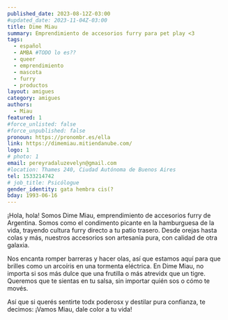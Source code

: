 ```yaml
---
published_date: 2023-08-12Z-03:00
#updated_date: 2023-11-04Z-03:00
title: Dime Miau
summary: Emprendimiento de accesorios furry para pet play <3
tags:
  - español
  - AMBA #TODO lo es??
  - queer
  - emprendimiento
  - mascota
  - furry
  - productos
layout: amigues
category: amigues
authors:
  - Miau
featured: 1
#force_unlisted: false
#force_unpublished: false
pronoun: https://pronombr.es/ella
link: https://dimemiau.mitiendanube.com/
logo: 1
# photo: 1
email: pereyradaluzevelyn@gmail.com
#location: Thames 240, Ciudad Autónoma de Buenos Aires
tel: 1533214742
# job_title: Psicólogue
gender_identity: gata hembra cis(?
bday: 1993-06-16
---
```


¡Hola, hola! Somos Dime Miau, emprendimiento de accesorios furry de Argentina. Somos como el condimento picante en la hamburguesa de la vida, trayendo cultura furry directo a tu patio trasero. Desde orejas hasta colas y más, nuestros accesorios son artesanía pura, con calidad de otra galaxia.

Nos encanta romper barreras y hacer olas, así que estamos aquí para que brilles como un arcoíris en una tormenta eléctrica. En Dime Miau, no importa si sos más dulce que una frutilla o más atrevidx que un tigre. Queremos que te sientas en tu salsa, sin importar quién sos o cómo te movés.

Así que si querés sentirte todx poderosx y destilar pura confianza, te decimos: ¡Vamos Miau, dale color a tu vida!
